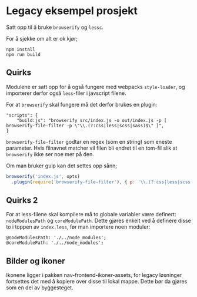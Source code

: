 # Legacy eksempel prosjekt

Satt opp til å bruke `browserify` og `lessc`.

For å sjekke om alt er ok kjør; 
```
npm install
npm run build
```

## Quirks
Modulene er satt opp for å også fungere med webpacks `style-loader`, og importerer derfor også `less`-filer i javscript filene.

For at `browserify` skal fungere må det derfor brukes en plugin:
```
"scripts": {
    "build:js": "browserify src/index.js -o out/index.js -p [ browserify-file-filter -p \"\\.(?:css|less|scss|sass)$\" ]",
}
```

`browserify-file-filter` godtar en regex (som en string) som eneste parameter. Hvis filnavnet matcher vil filen bli endret til en tom-fil slik at `browserify` ikke ser noe mer på den.

Om man bruker gulp kan det settes opp sånn;
```javascript
browserify('index.js', opts)
  .plugin(require('browserify-file-filter'), { p: '\\.(?:css|less|scss|sass)$' })
```
 
 ## Quirks 2
 For at less-filene skal kompilere må to globale variabler være definert: `nodeModulesPath` og `coreModulePath`.
 Dette gjøres enkelt ved å definere disse to i toppen av `index.less`, før man importere noen moduler: 
 
```
@nodeModulesPath: './../node_modules';
@coreModulePath: './../node_modules';
```

## Bilder og ikoner
Ikonene ligger i pakken nav-frontend-ikoner-assets, for legacy løsninger fortsettes det med å kopiere over disse til lokal mappe. Dette bør da gjøres som en del av byggesteget.